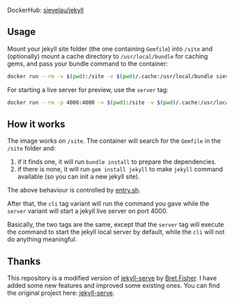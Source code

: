 DockerHub: [sievelau/jekyll](https://hub.docker.com/r/sievelau/jekyll)

## Usage

Mount your jekyll site folder (the one containing `Gemfile`) into `/site` and (optionally) mount a cache directory to `/usr/local/bundle` for caching gems, and pass your bundle command to the container:

```bash
docker run --rm -v $(pwd):/site -v $(pwd)/.cache:/usr/local/bundle sievelau/jekyll:cli bundle exec jekyll build
```

For starting a live server for preview, use the `server` tag:

```bash
docker run --rm -p 4000:4000 -v $(pwd):/site -v $(pwd)/.cache:/usr/local/bundle sievelau/jekyll:server
```

## How it works

The image works on `/site`. The container will search for the `Gemfile` in the `/site` folder and:

1. if it finds one, it will run `bundle install` to prepare the dependencies.
2. if there is none, it will run `gem install jekyll` to make `jekyll` command available (so you can init a new jekyll site).

The above behaviour is controlled by [entry.sh](/entry.sh).

After that, the `cli` tag variant will run the command you gave while the `server` variant will start a jekyll live server on port 4000.

Basically, the two tags are the same, except that the `server` tag will execute the command to start the jekyll local server by default, while the `cli` will not do anything meaningful.


## Thanks

This repository is a modified version of [jekyll-serve](https://github.com/BretFisher/jekyll-serve/tree/main) by [Bret Fisher](https://github.com/BretFisher). I have added some new features and improved some existing ones. You can find the original project here: [jekyll-serve](https://github.com/BretFisher/jekyll-serve/tree/main).
